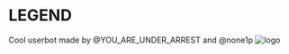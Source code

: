 # LEGEND
Cool userbot made by @YOU_ARE_UNDER_ARREST and  @none1p
![logo](https://telegra.ph/file/6d8f5de35757aced056fe.jpg)

